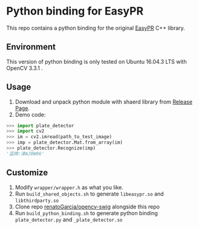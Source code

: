 # Python binding for EasyPR
 This repo contains a python binding for the original [EasyPR](https://github.com/liuruoze/EasyPR) C++ library.
 
 ## Environment
 This version of python binding is only tested on Ubuntu 16.04.3 LTS with OpenCV 3.3.1 .
 
 ## Usage
 1. Download and unpack python module with shaerd library from [Release Page](https://github.com/corenel/EasyPR/releases).
 2. Demo code:
 ```python
>>> import plate_detector
>>> import cv2
>>> im = cv2.imread(path_to_test_image)
>>> imp = plate_detector.Mat.from_array(im)
>>> plate_detector.Recognize(imp)
'蓝牌:津AJ0W96'
```

## Customize
1. Modify `wrapper/wrapper.h` as what you like.
2. Run `build_shared_objects.sh` to generate `libeasypr.so` and `libthirdparty.so`
3. Clone repo [renatoGarcia/opencv-swig](https://github.com/renatoGarcia/opencv-swig) alongside this repo
3. Run `build_python_binding.sh` to generate python binding `plate_detector.py` and `_plate_detector.so`
